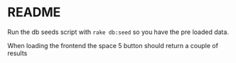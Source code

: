 # README

Run the db seeds script with `rake db:seed` so you have the pre loaded data.

When loading the frontend the space 5 button should return a couple of results